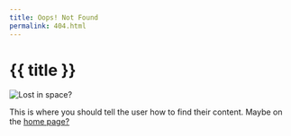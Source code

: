 ```yaml
---
title: Oops! Not Found
permalink: 404.html
---
```


# {{ title }}
![Lost in space?](https://nationalcollective.com/wp-content/uploads/2014/02/BOWIE2-copy1.jpg)

<div><p>This is where you should tell the user how to find their content. Maybe on the <a href="{{ "//" | url }}">home page?</a></p> </div>
